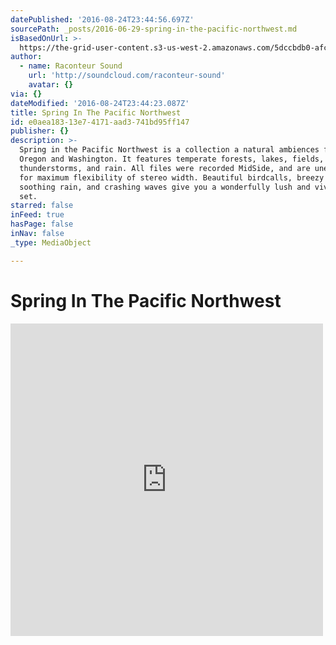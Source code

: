 ```yaml
---
datePublished: '2016-08-24T23:44:56.697Z'
sourcePath: _posts/2016-06-29-spring-in-the-pacific-northwest.md
isBasedOnUrl: >-
  https://the-grid-user-content.s3-us-west-2.amazonaws.com/5dccbdb0-afc5-4999-8527-4e4ec2455c85.jpg
author:
  - name: Raconteur Sound
    url: 'http://soundcloud.com/raconteur-sound'
    avatar: {}
via: {}
dateModified: '2016-08-24T23:44:23.087Z'
title: Spring In The Pacific Northwest
id: e0aea183-13e7-4171-aad3-741bd95ff147
publisher: {}
description: >-
  Spring in the Pacific Northwest is a collection a natural ambiences from
  Oregon and Washington. It features temperate forests, lakes, fields, ocean,
  thunderstorms, and rain. All files were recorded MidSide, and are unencoded
  for maximum flexibility of stereo width. Beautiful birdcalls, breezy forests,
  soothing rain, and crashing waves give you a wonderfully lush and vivid tool
  set.
starred: false
inFeed: true
hasPage: false
inNav: false
_type: MediaObject

---
```

# Spring In The Pacific Northwest

<iframe src="https://cdn.embedly.com/widgets/media.html?src=https%3A%2F%2Fw.soundcloud.com%2Fplayer%2F%3Fvisual%3Dtrue%26url%3Dhttp%253A%252F%252Fapi.soundcloud.com%252Ftracks%252F269303879%26show_artwork%3Dtrue&amp;url=https%3A%2F%2Fsoundcloud.com%2Fraconteur-sound%2Fspring-in-the-pacific-northwest&amp;image=http%3A%2F%2Fi1.sndcdn.com%2Fartworks-000167543376-szvdl4-t500x500.jpg&amp;key=b7d04c9b404c499eba89ee7072e1c4f7&amp;type=text%2Fhtml&amp;schema=soundcloud" width="500" height="500" scrolling="no" frameborder="0" allowfullscreen="" style=""></iframe>